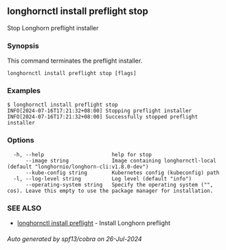 ## longhornctl install preflight stop

Stop Longhorn preflight installer

### Synopsis

This command terminates the preflight installer.

```
longhornctl install preflight stop [flags]
```

### Examples

```
$ longhornctl install preflight stop
INFO[2024-07-16T17:21:32+08:00] Stopping preflight installer
INFO[2024-07-16T17:21:32+08:00] Successfully stopped preflight installer
```

### Options

```
  -h, --help                      help for stop
      --image string              Image containing longhornctl-local (default "longhornio/longhorn-cli:v1.8.0-dev")
      --kube-config string        Kubernetes config (kubeconfig) path
  -l, --log-level string          Log level (default "info")
      --operating-system string   Specify the operating system ("", cos). Leave this empty to use the package manager for installation.
```

### SEE ALSO

* [longhornctl install preflight](longhornctl_install_preflight.md)	 - Install Longhorn preflight

###### Auto generated by spf13/cobra on 26-Jul-2024
